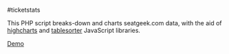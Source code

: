 #ticketstats

This PHP script breaks-down and charts seatgeek.com data, with the aid of [highcharts](http://www.highcharts.com/) and [tablesorter](http://tablesorter.com/docs/) JavaScript libraries.

[Demo](http://warewoof.com/projects/ticketstats/)
